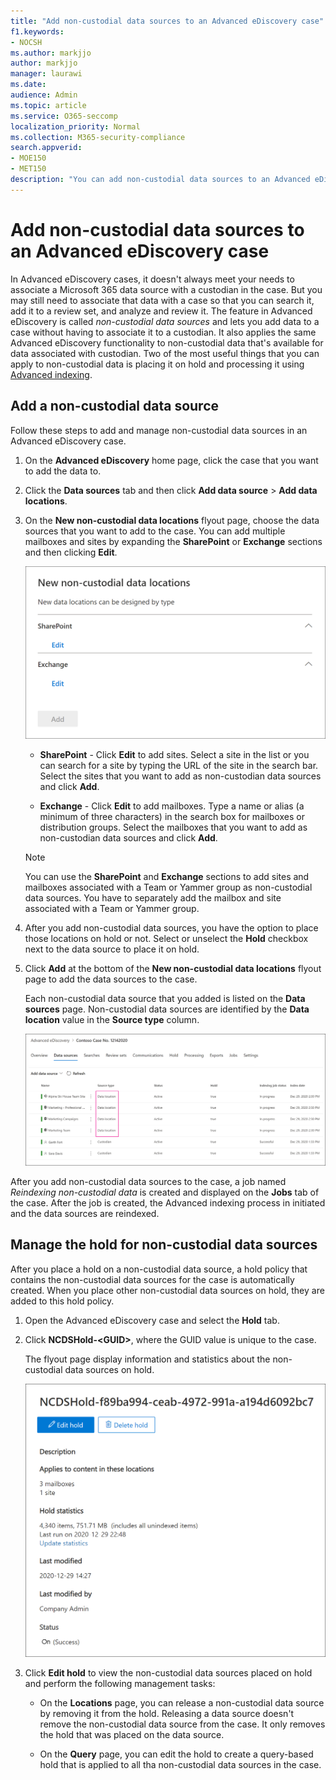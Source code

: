 ```yaml
---
title: "Add non-custodial data sources to an Advanced eDiscovery case"
f1.keywords:
- NOCSH
ms.author: markjjo
author: markjjo
manager: laurawi
ms.date: 
audience: Admin
ms.topic: article
ms.service: O365-seccomp
localization_priority: Normal
ms.collection: M365-security-compliance 
search.appverid: 
- MOE150
- MET150
description: "You can add non-custodial data sources to an Advanced eDiscovery case and place a hold on the data source. Non-custodial data sources are reindexed, so any content that was marked as partially indexed is reprocessed to make it fully and quickly searchable." 
---
```


# Add non-custodial data sources to an Advanced eDiscovery case

In Advanced eDiscovery cases, it doesn't always meet your needs to associate a Microsoft 365 data source with a custodian in the case. But you may still need to associate that data with a case so that you can search it, add it to a review set, and analyze and review it. The feature in Advanced eDiscovery is called *non-custodial data sources* and lets you add data to a case without having to associate it to a custodian. It also applies the same Advanced eDiscovery functionality to non-custodial data that's available for data associated with custodian. Two of the most useful things that you can apply to non-custodial data is placing it on hold and processing it using [Advanced indexing](indexing-custodian-data.md).

## Add a non-custodial data source

Follow these steps to add and manage non-custodial data sources in an Advanced eDiscovery case.

1. On the **Advanced eDiscovery** home page, click the case that you want to add the data to.

2. Click the **Data sources** tab and then click **Add data source** > **Add data locations**.

3. On the **New non-custodial data locations** flyout page, choose the data sources that you want to add to the case. You can add multiple mailboxes and sites by expanding the **SharePoint** or **Exchange** sections and then clicking **Edit**.

   ![Add SharePoint sites and Exchange mailboxes as non-custodial data sources](../media/NonCustodialDataSources1.png)

   - **SharePoint** - Click **Edit** to add sites. Select a site in the list or you can search for a site by typing the URL of the site in the search bar. Select the sites that you want to add as non-custodian data sources and click **Add**.

   - **Exchange** - Click **Edit** to add mailboxes. Type a name or alias (a minimum of three characters) in the search box for mailboxes or distribution groups. Select the mailboxes that you want to add as non-custodian data sources and click **Add**.

   > [!NOTE]
   > You can use the **SharePoint** and **Exchange** sections to add sites and mailboxes associated with a Team or Yammer group as non-custodial data sources. You have to separately add the mailbox and site associated with a Team or Yammer group.

4. After you add non-custodial data sources, you have the option to place those locations on hold or not. Select or unselect the **Hold** checkbox next to the data source to place it on hold.

5. Click **Add** at the bottom of the **New non-custodial data locations** flyout page to add the data sources to the case.

   Each non-custodial data source that you added is listed on the **Data sources** page. Non-custodial data sources are identified by the **Data location** value in the **Source type** column.

   ![Non-custodial data sources on the Data sources tab](../media/NonCustodialDataSources2.png)

After you add non-custodial data sources to the case, a job named *Reindexing non-custodial data* is created and displayed on the **Jobs** tab of the case. After the job is created, the Advanced indexing process in initiated and the data sources are reindexed.

## Manage the hold for non-custodial data sources

After you place a hold on a non-custodial data source, a hold policy that contains the non-custodial data sources for the case is automatically created. When you place other non-custodial data sources on hold, they are added to this hold policy.

1. Open the Advanced eDiscovery case and select the **Hold** tab.

2. Click **NCDSHold-\<GUID\>**, where the GUID value is unique to the case.

   The flyout page display information and statistics about the non-custodial data sources on hold.

   ![The flyout page for non-custodial data sources hold displays statistics](../media/NonCustodialDataSourcesHoldFlyout.png)

3. Click **Edit hold** to view the non-custodial data sources placed on hold and perform the following management tasks:

   - On the **Locations** page, you can release a non-custodial data source by removing it from the hold. Releasing a data source doesn't remove the non-custodial data source from the case. It only removes the hold that was placed on the data source.

   - On the **Query** page, you can edit the hold to create a query-based hold that is applied to all tha non-custodial data sources in the case.
